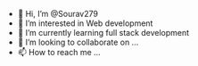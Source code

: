 - 👋 Hi, I’m @Sourav279
- 👀 I’m interested in Web development 
- 🌱 I’m currently learning full stack development 
- 💞️ I’m looking to collaborate on ...
- 📫 How to reach me ... 

<!---
Sourav279/Sourav279 is a ✨ special ✨ repository because its `README.md` (this file) appears on your GitHub profile.
You can click the Preview link to take a look at your changes.
--->
